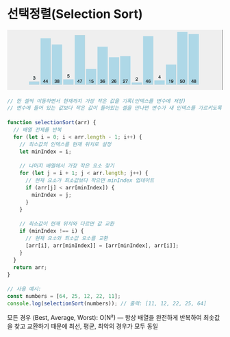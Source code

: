 # 선택정렬(Selection Sort)

![selectionSort](./src/selectionSort.gif)

```javascript
// 한 셀씩 이동하면서 현재까지 가장 작은 값을 기록(인덱스를 변수에 저장)
// 변수에 들어 있는 값보다 작은 값이 들어있는 셀을 만나면 변수가 새 인덱스를 가르키도록 변수를 대체한다.

function selectionSort(arr) {
  // 배열 전체를 반복
  for (let i = 0; i < arr.length - 1; i++) {
    // 최소값의 인덱스를 현재 위치로 설정
    let minIndex = i;

    // 나머지 배열에서 가장 작은 요소 찾기
    for (let j = i + 1; j < arr.length; j++) {
      // 현재 요소가 최소값보다 작으면 minIndex 업데이트
      if (arr[j] < arr[minIndex]) {
        minIndex = j;
      }
    }

    // 최소값이 현재 위치와 다르면 값 교환
    if (minIndex !== i) {
      // 현재 요소와 최소값 요소를 교환
      [arr[i], arr[minIndex]] = [arr[minIndex], arr[i]];
    }
  }
  return arr;
}

// 사용 예시:
const numbers = [64, 25, 12, 22, 11];
console.log(selectionSort(numbers)); // 출력: [11, 12, 22, 25, 64]
```

모든 경우 (Best, Average, Worst): O(N²) — 항상 배열을 완전하게 반복하여 최솟값을 찾고 교환하기 때문에 최선, 평균, 최악의 경우가 모두 동일
